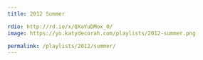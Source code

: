 ```yaml
---
title: 2012 Summer

rdio: http://rd.io/x/QXaYuDMox_0/
image: https://yo.katydecorah.com/playlists/2012-summer.png

permalink: /playlists/2012/summer/
---
```

